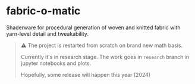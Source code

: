 # fabric-o-matic

Shaderware for procedural generation of woven and knitted fabric with yarn-level detail and tweakability.

> :warning: The project is restarted from scratch on brand new math basis.
>
> Currently it's in research stage.
> The work goes in `research` branch in jupyter notebooks and plots.
>
> Hopefully, some release will happen this year (2024)
